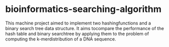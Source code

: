 # bioinformatics-searching-algorithm
 This machine project aimed to implement two hashingfunctions and a binary search tree data structure. It aims tocompare the performance of the hash table and binary searchtree by applying them to the problem of computing the k-merdistribution of a DNA sequence.
